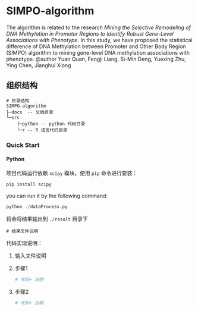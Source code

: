 # SIMPO-algorithm
The algorithm is related to the research *Mining the Selective Remodeling of DNA Methylation in Promoter Regions to Identify Robust Gene-Level Associations with Phenotype*. In this study, we have proposed the statistical difference of DNA Methylation between Promoter and Other Body Region (SIMPO) algorithm to mining gene-level DNA methylation associations with phenotype.
@author Yuan Quan, Fengji Liang, Si-Min Deng, Yuexing Zhu, Ying Chen, Jianghui Xiong

## 组织结构

```
# 目录结构
SIMPO-algorithm
├─docs  -- 文档目录
└─src
    ├─python -- python 代码目录
	└─r -- R 语言代码目录
```

### Quick Start

#### Python

项目代码运行依赖 `scipy` 模块，使用 `pip` 命令进行安装：

```python
pip install scipy
```

you can run it by the following command:

```python
python ./dataProcess.py
```

将会将结果输出到 `./result` 目录下

```
# 结果文件说明

```

代码实现说明：

1. 输入文件说明

2. 步骤1

   ```python
   # 代码+ 说明
   ```

3. 步骤2

   ```python
   # 代码+ 说明
   ```

   

   

   



